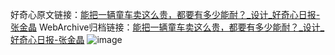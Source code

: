 好奇心原文链接：[能把一辆童车卖这么贵，都要有多少能耐？_设计_好奇心日报-张金晶](https://www.qdaily.com/articles/9113.html)
WebArchive归档链接：[能把一辆童车卖这么贵，都要有多少能耐？_设计_好奇心日报-张金晶](http://web.archive.org/web/20190623153802/https://www.qdaily.com/articles/9113.html)
![image](http://ww3.sinaimg.cn/large/007d5XDpgy1g3ve666hnjj30u050fe81)